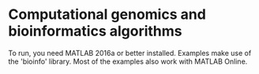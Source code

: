
# Computational genomics and bioinformatics algorithms

To run, you need MATLAB 2016a or better installed. Examples make use of the 'bioinfo' library. Most of the examples also work with MATLAB Online.
